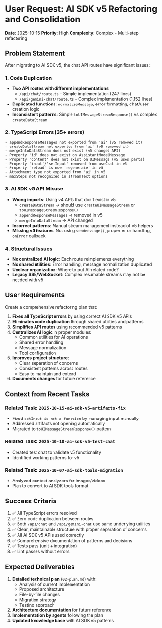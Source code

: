 # User Request: AI SDK v5 Refactoring and Consolidation

**Date**: 2025-10-15
**Priority**: High
**Complexity**: Complex - Multi-step refactoring

## Problem Statement

After migrating to AI SDK v5, the chat API routes have significant issues:

### 1. Code Duplication
- **Two API routes with different implementations**:
  - `/api/chat/route.ts` - Simple implementation (247 lines)
  - `/api/gemini-chat/route.ts` - Complex implementation (1,152 lines)
- **Duplicated functions**: `normalizeMessage`, error formatting, chat/user creation logic
- **Inconsistent patterns**: Simple `toUIMessageStreamResponse()` vs complex `createDataStream`

### 2. TypeScript Errors (35+ errors)
```
- appendResponseMessages not exported from 'ai' (v5 removed it)
- createDataStream not exported from 'ai' (v5 removed it)
- mergeIntoDataStream does not exist (v5 changed API)
- Property 'id' does not exist on AssistantModelMessage
- Property 'content' does not exist on UIMessage (v5 uses parts)
- Property 'input'/'setInput' removed from useChat in v5
- Property 'reload' is now 'regenerate' in v5
- Attachment type not exported from 'ai' in v5
- maxSteps not recognized in streamText options
```

### 3. AI SDK v5 API Misuse
- **Wrong imports**: Using v4 APIs that don't exist in v5
  - `createDataStream` → should use `createUIMessageStream` or `toUIMessageStreamResponse()`
  - `appendResponseMessages` → removed in v5
  - `mergeIntoDataStream` → API changed
- **Incorrect patterns**: Manual stream management instead of v5 helpers
- **Missing v5 features**: Not using `sendMessage()`, proper error handling, `onError` callback

### 4. Structural Issues
- **No centralized AI logic**: Each route reimplements everything
- **No shared utilities**: Error handling, message normalization duplicated
- **Unclear organization**: Where to put AI-related code?
- **Legacy SSE/WebSocket**: Complex resumable streams may not be needed with v5

## User Requirements

Create a comprehensive refactoring plan that:

1. **Fixes all TypeScript errors** by using correct AI SDK v5 APIs
2. **Eliminates code duplication** through shared utilities and patterns
3. **Simplifies API routes** using recommended v5 patterns
4. **Centralizes AI logic** in proper modules:
   - Common utilities for AI operations
   - Shared error handling
   - Message normalization
   - Tool configuration
5. **Improves project structure**:
   - Clear separation of concerns
   - Consistent patterns across routes
   - Easy to maintain and extend
6. **Documents changes** for future reference

## Context from Recent Tasks

### Related Task: `2025-10-15-ai-sdk-v5-artifacts-fix`
- Fixed `setInput is not a function` by managing input manually
- Addressed artifacts not opening automatically
- Migrated to `toUIMessageStreamResponse()` pattern

### Related Task: `2025-10-10-ai-sdk-v5-test-chat`
- Created test chat to validate v5 functionality
- Identified working patterns for v5

### Related Task: `2025-10-07-ai-sdk-tools-migration`
- Analyzed context analyzers for images/videos
- Plan to convert to AI SDK tools format

## Success Criteria

1. ✅ All TypeScript errors resolved
2. ✅ Zero code duplication between routes
3. ✅ Both `/api/chat` and `/api/gemini-chat` use same underlying utilities
4. ✅ Clear, maintainable structure with proper separation of concerns
5. ✅ All AI SDK v5 APIs used correctly
6. ✅ Comprehensive documentation of patterns and decisions
7. ✅ Tests pass (unit + integration)
8. ✅ Lint passes without errors

## Expected Deliverables

1. **Detailed technical plan** (`02-plan.md`) with:
   - Analysis of current implementation
   - Proposed architecture
   - File-by-file changes
   - Migration strategy
   - Testing approach
2. **Architecture documentation** for future reference
3. **Implementation by agents** following the plan
4. **Updated knowledge base** with AI SDK v5 patterns
